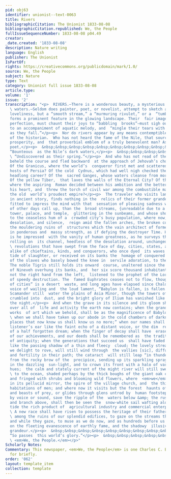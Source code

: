 ```yaml
---
pid: obj63
identifier: unionist--text-0063
title: Rivers
bibliographicCitation: The Unionist 1833-08-08
bibliographicCitation.republished: We, the People
fullIssueSequenceNumber: 1833-08-08 p04.49
creator: 
_date.created: '1833-08-08'
description: Nature writing
language: English
publisher: The Unionist
IsPartOf: 
rights: https://creativecommons.org/publicdomain/mark/1.0/
source: We, the People
subject: Nature
type: Text
category: Unionist full issue 1833-08-08
article.type: 
volume: '1'
issue: '2'
transcription: "<p>  RIVERS.—There is a wonderous beauty, a mysterious charm, in flowing
  \ waters.—Seldom does painter, poet, or novelist, attempt to sketch a scene of  surpassing
  loveliness, but a “smooth stream,” a “murmuring rivulet,” or a  “tumbling cascade,”
  forms a prominent feature in the glowing landscape. Their  fair images of human
  perfection, must chaunt their joys to “babbling  brooks”—must sigh out their griefs
  to an accompaniment of aquatic melody, and  “mingle their tears with the torrents
  as they fall.”</p><p>  Nor do rivers appear by any means contemptible in the pages
  of the historian.  Who has not heard the fame of the Nile, that source of Egypt,
  prosperity, and  that proverbial emblem of a truly benevolent man? As signs the
  poet,</p><p>  &nbsp;&nbsp;&nbsp;&nbsp;&nbsp;&nbsp;&nbsp;&nbsp;&nbsp;&nbsp;&nbsp;
  “Bounteous  as the Nile’s dark waters,</p><p>  &nbsp;&nbsp;&nbsp;&nbsp;&nbsp;&nbsp;&nbsp;&nbsp;&nbsp;&nbsp;&nbsp;
  \ “Undiscovered as their spring.”</p><p>  And who has not read of the Jordan, which
  beheld the course and fled backward  at the approach of Jehovah’s chosen tribes?
  Of the Granicus, where the world’s  conqueror first met and scattered the countless
  hosts of Persia? Of the cold  Cydnus, which had well nigh checked the rash victor’s
  headlong career? Of the  sacred Ganges, whose waters cleanse from moral pollution?
  Of the yellow Tiber,  that laves the walls of the Eternal City? Of the Rubicon,
  where the aspiring  Roman decided between his ambition and the better feelings of
  his heart, and  threw the torch of civil war among the combustible materials of
  the old  world’s proudest empire?</p><p>  The traveler who visits lands renowned
  in ancient story, finds nothing in the  relics of their former grandeur, better
  fitted to impress the mind with that  sensation of pleasing sadness which memorials
  of other days call up, than the  broad streams, {unreadable due to a fold} reflected
  tower, palace, and temple,  glittering in the sunbeams, and whose shores echoed
  to the ceaseless hum of a  crowded city’s busy population, where now, solitude,
  desolation, and silence,  reign amid the fallen arches, the broken columns, and
  the mouldering ruins of  structures which the vain architect of former days reared
  in ponderous and  massy strength, as if defying the destroyer Time. How forcibly
  is he impressed  with the vanity of human greatness, as he surveys the quiet stream,
  rolling on  its channel, heedless of the desolation around, unchanged by the mighty
  \ revolutions that have swept from the face of day, cities, states, and  empires—regardless
  alike of chieftains, kinds, and conquerors, who once dyed  its waves with the purple
  tide of slaughter, or received on its banks the  homage of conquered millions, and
  of the slaves who basely bowed the knee in  servile adoration, to the mortal god.
  The noble Tigris still holds its onward  course, unaltered since the haughty walls
  of Nineveh overhung its banks, and  her six score thousand inhabitants who knew
  not the right hand from the left,  listened to the prophet of the Lord warning them
  of speedy destruction. The  famed Euphrates ceases not to flow, though the “queen
  of cities” is a desert  waste, and long ages have elapsed since Chaldea heard the
  voice of wailing and  the loud lament, “Babylon is fallen, is fallen.” Xanthus and
  Scamander still  water the plains of Asia Minor, though the towers of Priam have
  crumbled into  dust, and the bright glory of Ilium has vanished like a vision of
  the night.</p><p>  And when the grave in its silence and its gloom shall have closed
  over all of  life and activity the earth now contains; when the grand and beautiful
  works  of art which we behold, shall be as the magnificence of Babylon or of Troy;
  \ when we shall have taken up our abode in the cold chambers of darkness, “and  the
  places that now know us shall know us no more;” when our names shall fall  on the
  listener’s ear like the faint echo of a distant voice, or the dim  recollections
  of a half forgotten dream; when the finger of decay shall have  erased the records
  of our achievements, and our deeds shall be remembered as  the traditionary legends
  of antiquity; when the generations that succeed us  shall have faded from the earth
  like the passing shadow of a thin and fleecy  cloud; the lovely streams by which
  we delight to rove, will still wind through  the vallies [sic], diffusing verdure
  and fertility in their path; the cataract  will still leap “in thunder and in foam,”
  from the rocky brow of the  precipice, sending up its sparkling spray to glitter
  in the dazzling  sun-light, and to crown its front with a halo of varying and respondent
  hues;  the calm and stately current of the might river will still sweep on in majesty
  \ to the ocean, shaded perhaps by the thick boughs of the giant oak or gloomy  pine,
  and fringed with shrubs and blooming wild flowers, where  <em>we</em>  behold reflected
  in its pellucid mirror, the spire of the village church, and  the thickly crowded
  habitations of men; and where now it visits but the forest  haunts of roving savages
  and beasts of prey, or glides through glens untrod by  human footsteps, and undisturbed
  by voice or sound, save the ripple of the  waters below &amp; the rustle of leaf
  and branch above, shall then be seen the  snow-white sail wafting along its tranquil
  tide the rich product of  agricultural industry and commercial enterprise.</p><p>
  \ A new race shall have risen to possess the heritage of their fathers, to walk
  \ among the ruins of our splendid edifices, to gaze on the streams that we  admire,
  and while they gaze, to muse as we do now, and as hundreds before us  have done,
  on the fleeting evanescence of earthly fame, and the shadowy  illusiveness of human
  grandeur.</p><p>  &nbsp;&nbsp;&nbsp;&nbsp;&nbsp;&nbsp;&nbsp;&nbsp;&nbsp;&nbsp;&nbsp;
  “So passes  this world’s glory.”</p><p>  &nbsp;&nbsp;&nbsp;&nbsp;&nbsp;&nbsp;&nbsp;&nbsp;&nbsp;&nbsp;&nbsp;&nbsp;&nbsp;&nbsp;&nbsp;&nbsp;&nbsp;&nbsp;&nbsp;&nbsp;&nbsp;&nbsp;&nbsp;&nbsp;&nbsp;&nbsp;&nbsp;&nbsp;&nbsp;&nbsp;&nbsp;&nbsp;&nbsp;&nbsp;&nbsp;
  \ <em>We, the People.</em></p>"
Scholarly Notes: 
Commentary: This newspaper, <em>We, the People</em> is one Charles C. Burleigh worked
  for briefly.
order: '062'
layout: template_item
collection: template
---
```

